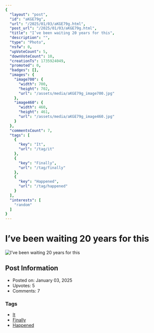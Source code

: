 ```yaml
---
{
  "layout": "post",
  "id": "aKGE79g",
  "url": "/2025/01/03/aKGE79g.html",
  "post_url": "/2025/01/03/aKGE79g.html",
  "title": "I’ve been waiting 20 years for this",
  "description": "",
  "type": "Photo",
  "nsfw": 0,
  "upVoteCount": 5,
  "downVoteCount": 10,
  "creationTs": 1735924049,
  "promoted": 0,
  "badges": [],
  "images": {
    "image700": {
      "width": 700,
      "height": 702,
      "url": "/assets/media/aKGE79g_image700.jpg"
    },
    "image460": {
      "width": 460,
      "height": 461,
      "url": "/assets/media/aKGE79g_image460.jpg"
    }
  },
  "commentsCount": 7,
  "tags": [
    {
      "key": "It",
      "url": "/tag/it"
    },
    {
      "key": "Finally",
      "url": "/tag/finally"
    },
    {
      "key": "Happened",
      "url": "/tag/happened"
    }
  ],
  "interests": [
    "random"
  ]
}
---
```


# I’ve been waiting 20 years for this

![I’ve been waiting 20 years for this](/assets/media/aKGE79g_image700.jpg)

## Post Information

- Posted on: January 03, 2025
- Upvotes: 5
- Comments: 7

### Tags

- [It](/tag/It)
- [Finally](/tag/Finally)
- [Happened](/tag/Happened)
